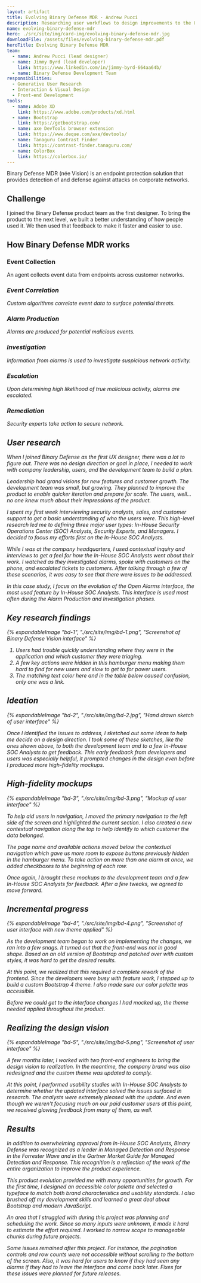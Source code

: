 ```yaml
---
layout: artifact
title: Evolving Binary Defense MDR - Andrew Pucci
description: Researching user workflows to design improvements to the UI of an information security SaaS application.
name: evolving-binary-defense-mdr
hero: ./src/site/img/card-img/evolving-binary-defense-mdr.jpg
downloadFile: /assets/files/evolving-binary-defense-mdr.pdf
heroTitle: Evolving Binary Defense MDR
team:
  - name: Andrew Pucci (lead designer)
  - name: Jimmy Byrd (lead developer)
    link: https://www.linkedin.com/in/jimmy-byrd-664aa64b/
  - name: Binary Defense Development Team
responsibilities:
  - Generative User Research
  - Interaction & Visual Design
  - Front-end Development
tools:
  - name: Adobe XD
    link: https://www.adobe.com/products/xd.html
  - name: Bootstrap
    link: https://getbootstrap.com/
  - name: axe DevTools browser extension
    link: https://www.deque.com/axe/devtools/
  - name: Tanaguru Contrast Finder
    link: https://contrast-finder.tanaguru.com/
  - name: ColorBox
    link: https://colorbox.io/
---
```


<p class="lead">Binary Defense MDR (née Vision) is an endpoint protection solution that provides detection of and defense against attacks on corporate networks.</p>

## Challenge

I joined the Binary Defense product team as the first designer. To bring the product to the next level, we built a better understanding of how people used it. We then used that feedback to make it faster and easier to use.

## How Binary Defense MDR works

<div class="row row-cols-1 row-cols-lg-2 row-cols-xl-3 g-3 my-3">
  <div class="col">
    <div class="card h-100">
      <div class="card-body">
        <div class="row mx-0 h-100">
          <div class="col-auto text-primary ps-1 fs-3" aria-hidden="true">
            <i class="fas fa-laptop fa-fw h-100">
          </div>
          <div class="col">
            <h3 class="h5 card-title"></i>Event Collection</h3>
            <p class="card-text">An agent collects event data from endpoints across customer networks.</p>
          </div>
        </div>
      </div>
    </div>
  </div>
  <div class="col">
    <div class="card h-100">
      <div class="card-body">
        <div class="row mx-0 h-100">
          <div class="col-auto text-primary ps-1 fs-3" aria-hidden="true">
            <i class="fas fa-robot fa-fw h-100">
          </div>
          <div class="col">
            <h3 class="h5 card-title">Event Correlation</h3>
            <p class="card-text">Custom algorithms correlate event data to surface potential threats.</p>
          </div>
        </div>
      </div>
    </div>
  </div>
  <div class="col">
    <div class="card h-100">
      <div class="card-body">
        <div class="row mx-0 h-100">
          <div class="col-auto text-primary ps-1 fs-3" aria-hidden="true">
            <i class="fas fa-bell fa-fw h-100">
          </div>
          <div class="col">
            <h3 class="h5 card-title">Alarm Production</h3>
            <p class="card-text">Alarms are produced for potential malicious events.</p>
          </div>
        </div>
      </div>
    </div>
  </div>
  <div class="col">
    <div class="card h-100">
      <div class="card-body">
        <div class="row mx-0 h-100">
          <div class="col-auto text-primary ps-1 fs-3" aria-hidden="true">
            <i class="fas fa-microscope fa-fw h-100">
          </div>
          <div class="col">
            <h3 class="h5 card-title">Investigation</h3>
            <p class="card-text">Information from alarms is used to investigate suspicious network activity.</p>
          </div>
        </div>
      </div>
    </div>
  </div>
  <div class="col">
    <div class="card h-100">
      <div class="card-body">
        <div class="row mx-0 h-100">
          <div class="col-auto text-primary ps-1 fs-3" aria-hidden="true">
            <i class="fas fa-phone-alt fa-fw h-100">
          </div>
          <div class="col">
            <h3 class="h5 card-title">Escalation</h3>
            <p class="card-text">Upon determining high likelihood of true malicious activity, alarms are escalated.</p>
          </div>
        </div>
      </div>
    </div>
  </div>
  <div class="col">
    <div class="card h-100">
      <div class="card-body">
        <div class="row mx-0 h-100">
          <div class="col-auto text-primary ps-1 fs-3" aria-hidden="true">
            <i class="fas fa-lock fa-fw h-100">
          </div>
          <div class="col">
            <h3 class="h5 card-title">Remediation</h3>
            <p class="card-text">Security experts take action to secure network.</p>
          </div>
        </div>
      </div>
    </div>
  </div>
</div>

## User research

When I joined Binary Defense as the first UX designer, there was a lot to figure out. There was no design direction or goal in place, I needed to work with company leadership, users, and the development team to build a plan.

Leadership had grand visions for new features and customer growth. The development team was small, but growing. They planned to improve the product to enable quicker iteration and prepare for scale. The users, well... no one knew much about their impressions of the product.

I spent my first week interviewing security analysts, sales, and customer support to get a basic understanding of who the users were. This high-level research led me to defining three major user types: In-House Security Operations Center (SOC) Analysts, Security Experts, and Managers. I decided to focus my efforts first on the In-House SOC Analysts.

While I was at the company headquarters, I used contextual inquiry and interviews to get a feel for how the In-House SOC Analysts went about their work. I watched as they investigated alarms, spoke with customers on the phone, and escalated tickets to customers. After talking through a few of these scenarios, it was easy to see that there were issues to be addressed.

In this case study, I focus on the evolution of the Open Alarms interface, the most used feature by In-House SOC Analysts. This interface is used most often during the Alarm Production and Investigation phases.

## Key research findings

<div class="row row-cols-1 row-cols-lg-2 g-3 mb-3">
  <div class="col">
    {% expandableImage "bd-1", "./src/site/img/bd-1.png", "Screenshot of Binary Defense Vision interface" %}
  </div>
  <div class="col">
    <ol>
      <li>Users had trouble quickly understanding where they were in the application and which customer they were triaging.</li>
      <li>A few key actions were hidden in this hamburger menu making them hard to find for new users and slow to get to for power users.</li>
      <li>The matching text color here and in the table below caused confusion, only one was a link.</li>
    </ol>
  </div>
</div>

## Ideation

<div class="row row-cols-1 row-cols-lg-2 g-3 mb-3">
  <div class="col">
    {% expandableImage "bd-2", "./src/site/img/bd-2.jpg", "Hand drawn sketch of user interface" %}
  </div>
  <div class="col">
    <p>Once I identified the issues to address, I sketched out some ideas to help me decide on a design direction. I took some of these sketches, like the ones shown above, to both the development team and to a few In-House SOC Analysts to get feedback. This early feedback from developers and users was especially helpful, it prompted changes in the design even before I produced more high-fidelity mockups.</p>
  </div>
</div>

## High-fidelity mockups

<div class="row row-cols-1 row-cols-lg-2 g-3 mb-3">
  <div class="col">
    {% expandableImage "bd-3", "./src/site/img/bd-3.png", "Mockup of user interface" %}
  </div>
  <div class="col">
    <p>To help aid users in navigation, I moved the primary navigation to the left side of the screen and highlighted the current section. I also created a new contextual navigation along the top to help identify to which customer the data belonged.</p>
    <p>The page name and available actions moved below the contextual navigation which gave us more room to expose buttons previously hidden in the hamburger menu. To take action on more than one alarm at once, we added checkboxes to the beginning of each row.</p>
    <p>Once again, I brought these mockups to the development team and a few In-House SOC Analysts for feedback. After a few tweaks, we agreed to move forward.</p>
  </div>
</div>

## Incremental progress

<div class="row row-cols-1 row-cols-lg-2 g-3 mb-3">
  <div class="col">
    {% expandableImage "bd-4", "./src/site/img/bd-4.png", "Screenshot of user interface with new theme applied" %}
  </div>
  <div class="col">
    <p>As the development team began to work on implementing the changes, we ran into a few snags. It turned out that the front-end was not in good shape. Based on an old version of Bootstrap and patched over with custom styles, it was hard to get the desired results.</p>
    <p>At this point, we realized that this required a complete rework of the frontend. Since the developers were busy with feature work, I stepped up to build a custom Bootstrap 4 theme. I also made sure our color palette was accessible.</p>
    <p>Before we could get to the interface changes I had mocked up, the theme needed applied throughout the product.</p>
  </div>
</div>

## Realizing the design vision

<div class="row row-cols-1 row-cols-lg-2 g-3 mb-3">
  <div class="col">
    {% expandableImage "bd-5", "./src/site/img/bd-5.png", "Screenshot of user interface" %}
  </div>
  <div class="col">
    <p>A few months later, I worked with two front-end engineers to bring the design vision to realization. In the meantime, the company brand was also redesigned and the custom theme was updated to comply.</p>
    <p>At this point, I performed usability studies with In-House SOC Analysts to determine whether the updated interface solved the issues surfaced in research. The analysts were extremely pleased with the update. And even though we weren't focusing much on our paid customer users at this point, we received glowing feedback from many of them, as well.</p>
  </div>
</div>

## Results

In addition to overwhelming approval from In-House SOC Analysts, Binary Defense was recognized as a leader in Managed Detection and Response in the Forrester Wave and in the Gartner Market Guide for Managed Detection and Response. This recognition is a reflection of the work of the entire organization to improve the product experience.

This product evolution provided me with many opportunities for growth. For the first time, I designed an accessible color palette and selected a typeface to match both brand characteristics and usability standards. I also brushed off my development skills and learned a great deal about Bootstrap and modern JavaScript.

An area that I struggled with during this project was planning and scheduling the work. Since so many inputs were unknown, it made it hard to estimate the effort required. I worked to narrow scope to manageable chunks during future projects.

Some issues remained after this project. For instance, the pagination controls and row counts were not accessible without scrolling to the bottom of the screen. Also, it was hard for users to know if they had seen any alarms if they had to leave the interface and come back later. Fixes for these issues were planned for future releases.
